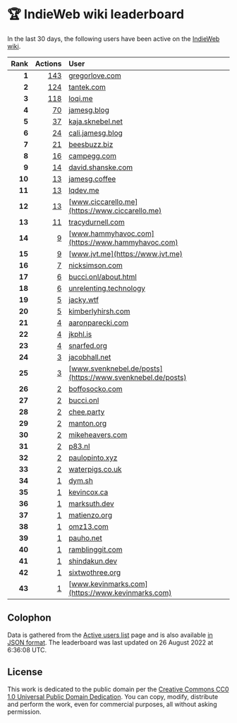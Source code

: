# 🏆 IndieWeb wiki leaderboard

In the last 30 days, the following users have been active on the [IndieWeb wiki](https://indieweb.org).

| Rank | Actions | User |
|-----:|--------:|:-----|
| **1** | [143](https://indieweb.org/Special:Contributions/Gregorlove.com) | [gregorlove.com](https://gregorlove.com) |
| **2** | [124](https://indieweb.org/Special:Contributions/Tantek.com) | [tantek.com](https://tantek.com) |
| **3** | [118](https://indieweb.org/Special:Contributions/Loqi.me) | [loqi.me](https://loqi.me) |
| **4** | [70](https://indieweb.org/Special:Contributions/Jamesg.blog) | [jamesg.blog](https://jamesg.blog) |
| **5** | [37](https://indieweb.org/Special:Contributions/Kaja.sknebel.net) | [kaja.sknebel.net](https://kaja.sknebel.net) |
| **6** | [24](https://indieweb.org/Special:Contributions/Cali.jamesg.blog) | [cali.jamesg.blog](https://cali.jamesg.blog) |
| **7** | [21](https://indieweb.org/Special:Contributions/Beesbuzz.biz) | [beesbuzz.biz](https://beesbuzz.biz) |
| **8** | [16](https://indieweb.org/Special:Contributions/Campegg.com) | [campegg.com](https://campegg.com) |
| **9** | [14](https://indieweb.org/Special:Contributions/David.shanske.com) | [david.shanske.com](https://david.shanske.com) |
| **10** | [13](https://indieweb.org/Special:Contributions/Jamesg.coffee) | [jamesg.coffee](https://jamesg.coffee) |
| **11** | [13](https://indieweb.org/Special:Contributions/Lqdev.me) | [lqdev.me](https://lqdev.me) |
| **12** | [13](https://indieweb.org/Special:Contributions/Www.ciccarello.me) | [www.ciccarello.me](https://www.ciccarello.me) |
| **13** | [11](https://indieweb.org/Special:Contributions/Tracydurnell.com) | [tracydurnell.com](https://tracydurnell.com) |
| **14** | [9](https://indieweb.org/Special:Contributions/Www.hammyhavoc.com) | [www.hammyhavoc.com](https://www.hammyhavoc.com) |
| **15** | [9](https://indieweb.org/Special:Contributions/Www.jvt.me) | [www.jvt.me](https://www.jvt.me) |
| **16** | [7](https://indieweb.org/Special:Contributions/Nicksimson.com) | [nicksimson.com](https://nicksimson.com) |
| **17** | [6](https://indieweb.org/Special:Contributions/Bucci.onl_about.html) | [bucci.onl/about.html](https://bucci.onl/about.html) |
| **18** | [6](https://indieweb.org/Special:Contributions/Unrelenting.technology) | [unrelenting.technology](https://unrelenting.technology) |
| **19** | [5](https://indieweb.org/Special:Contributions/Jacky.wtf) | [jacky.wtf](https://jacky.wtf) |
| **20** | [5](https://indieweb.org/Special:Contributions/Kimberlyhirsh.com) | [kimberlyhirsh.com](https://kimberlyhirsh.com) |
| **21** | [4](https://indieweb.org/Special:Contributions/Aaronparecki.com) | [aaronparecki.com](https://aaronparecki.com) |
| **22** | [4](https://indieweb.org/Special:Contributions/Jkphl.is) | [jkphl.is](https://jkphl.is) |
| **23** | [4](https://indieweb.org/Special:Contributions/Snarfed.org) | [snarfed.org](https://snarfed.org) |
| **24** | [3](https://indieweb.org/Special:Contributions/Jacobhall.net) | [jacobhall.net](https://jacobhall.net) |
| **25** | [3](https://indieweb.org/Special:Contributions/Www.svenknebel.de_posts) | [www.svenknebel.de/posts](https://www.svenknebel.de/posts) |
| **26** | [2](https://indieweb.org/Special:Contributions/Boffosocko.com) | [boffosocko.com](https://boffosocko.com) |
| **27** | [2](https://indieweb.org/Special:Contributions/Bucci.onl) | [bucci.onl](https://bucci.onl) |
| **28** | [2](https://indieweb.org/Special:Contributions/Chee.party) | [chee.party](https://chee.party) |
| **29** | [2](https://indieweb.org/Special:Contributions/Manton.org) | [manton.org](https://manton.org) |
| **30** | [2](https://indieweb.org/Special:Contributions/Mikeheavers.com) | [mikeheavers.com](https://mikeheavers.com) |
| **31** | [2](https://indieweb.org/Special:Contributions/P83.nl) | [p83.nl](https://p83.nl) |
| **32** | [2](https://indieweb.org/Special:Contributions/Paulopinto.xyz) | [paulopinto.xyz](https://paulopinto.xyz) |
| **33** | [2](https://indieweb.org/Special:Contributions/Waterpigs.co.uk) | [waterpigs.co.uk](https://waterpigs.co.uk) |
| **34** | [1](https://indieweb.org/Special:Contributions/Dym.sh) | [dym.sh](https://dym.sh) |
| **35** | [1](https://indieweb.org/Special:Contributions/Kevincox.ca) | [kevincox.ca](https://kevincox.ca) |
| **36** | [1](https://indieweb.org/Special:Contributions/Marksuth.dev) | [marksuth.dev](https://marksuth.dev) |
| **37** | [1](https://indieweb.org/Special:Contributions/Matienzo.org) | [matienzo.org](https://matienzo.org) |
| **38** | [1](https://indieweb.org/Special:Contributions/Omz13.com) | [omz13.com](https://omz13.com) |
| **39** | [1](https://indieweb.org/Special:Contributions/Pauho.net) | [pauho.net](https://pauho.net) |
| **40** | [1](https://indieweb.org/Special:Contributions/Ramblinggit.com) | [ramblinggit.com](https://ramblinggit.com) |
| **41** | [1](https://indieweb.org/Special:Contributions/Shindakun.dev) | [shindakun.dev](https://shindakun.dev) |
| **42** | [1](https://indieweb.org/Special:Contributions/Sixtwothree.org) | [sixtwothree.org](https://sixtwothree.org) |
| **43** | [1](https://indieweb.org/Special:Contributions/Www.kevinmarks.com) | [www.kevinmarks.com](https://www.kevinmarks.com) |


## Colophon

Data is gathered from the [Active users list](https://indieweb.org/Special:ActiveUsers) page and is also available [in JSON format](https://github.com/jgarber623/indieweb-wiki-leaderboard/blob/main/data/leaderboard.json). The leaderboard was last updated on 26 August 2022 at 6:36:08 UTC.

## License

This work is dedicated to the public domain per the [Creative Commons CC0 1.0 Universal Public Domain Dedication](https://creativecommons.org/publicdomain/zero/1.0/). You can copy, modify, distribute and perform the work, even for commercial purposes, all without asking permission.
